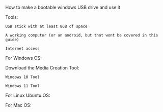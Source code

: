How to make a bootable windows USB drive and use it 

Tools: 

    USB stick with at least 8GB of space 

    A working computer (or an android, but that wont be covered in this guide) 

    Internet access 

 

 

 

 

 

 

For Windows OS: 

 

Download the Media Creation Tool: 

    Windows 10 Tool 

    Windows 11 Tool 

 

 

 

 

For Linux Ubuntu OS: 

 

For Mac OS: 
